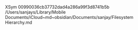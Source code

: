 XSym
0099 0036cb37732dad4a286a99f3d8741b5b
/Users/sanjays/Library/Mobile Documents/iCloud~md~obsidian/Documents/sanjay/Filesystem Hierarchy.md
                                                                                                                                                                                                                                                                                                                                                                                                                                                                                                                                                                                                                                                                                                                                                                                                                                                                                                                                                            